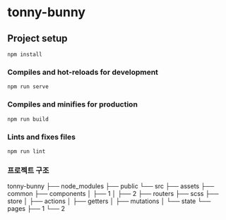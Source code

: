 # tonny-bunny

## Project setup
```
npm install
```

### Compiles and hot-reloads for development
```
npm run serve
```

### Compiles and minifies for production
```
npm run build
```

### Lints and fixes files
```
npm run lint
```

### 프로젝트 구조
tonny-bunny
  ├── node_modules
  ├── public
  └── src
      ├── assets
      ├── common
      ├── components
      │   ├── 1
      │   ├── 2
      ├── routers
      ├── scss
      ├── store
      │   ├── actions
      │   ├── getters
      │   ├── mutations
      │   └── state
      └── pages
          ├── 1
          └── 2